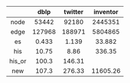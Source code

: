 |      |dblp  |twitter|inventor|
|:----:|:----:|:-----:|:------:|
|node  |53442 |92180  |2445351|
|edge  |127968|188971 |5804865|
|es    |0.433 |1.139  |33.882  |
|his   |10.75 |8.86   |336.35  |
|his_or|100.3 |146.31 |        |
|new   |107.3 |276.33 |11605.26|